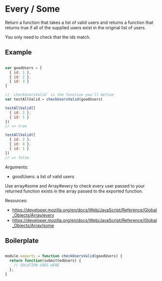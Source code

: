 # Every / Some

Return a function that takes a list of valid users and returns a function that returns true if all of the supplied users exist in the original list of users.

You only need to check that the ids match.

## Example

```js

var goodUsers = [
  { id: 1 },
  { id: 2 },
  { id: 3 }
]

// `checkUsersValid` is the function you'll define
var testAllValid = checkUsersValid(goodUsers)

testAllValid([
  { id: 2 },
  { id: 1 }
])
// => true

testAllValid([
  { id: 2 },
  { id: 4 },
  { id: 1 }
])
// => false

```

Arguments:

* goodUsers: a list of valid users

Use array#some and Array#every to check every user passed to your returned
function exists in the array passed to the exported function.

Resources:

* https://developer.mozilla.org/en/docs/Web/JavaScript/Reference/Global_Objects/Array/every
* https://developer.mozilla.org/en/docs/Web/JavaScript/Reference/Global_Objects/Array/some

## Boilerplate

```js

module.exports = function checkUsersValid(goodUsers) {
  return function(submittedUsers) {
    // SOLUTION GOES HERE
  };
}

```
